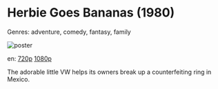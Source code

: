 # Herbie Goes Bananas (1980)

Genres: adventure, comedy, fantasy, family

![poster](http://image.tmdb.org/t/p/w500/wopSyv8aYHpoAYyJtU5pwwvRsgW.jpg)

en:
  [720p](magnet:?xt=urn:btih:7D664D6B4F4EE7FBBBEAEE5BCAE322EC77F99E2A&tr=udp://glotorrents.pw:6969/announce&tr=udp://tracker.opentrackr.org:1337/announce&tr=udp://torrent.gresille.org:80/announce&tr=udp://tracker.openbittorrent.com:80&tr=udp://tracker.coppersurfer.tk:6969&tr=udp://tracker.leechers-paradise.org:6969&tr=udp://p4p.arenabg.ch:1337&tr=udp://tracker.internetwarriors.net:1337)
  [1080p](magnet:?xt=urn:btih:94981D174F6A8D4C461C612B245D65E607FDE14B&tr=udp://glotorrents.pw:6969/announce&tr=udp://tracker.opentrackr.org:1337/announce&tr=udp://torrent.gresille.org:80/announce&tr=udp://tracker.openbittorrent.com:80&tr=udp://tracker.coppersurfer.tk:6969&tr=udp://tracker.leechers-paradise.org:6969&tr=udp://p4p.arenabg.ch:1337&tr=udp://tracker.internetwarriors.net:1337)
  


The adorable little VW helps its owners break up a counterfeiting ring in Mexico.